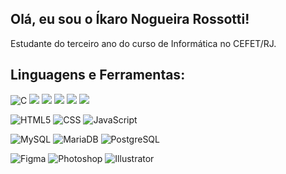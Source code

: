 ## Olá, eu sou o Íkaro Nogueira Rossotti!
Estudante do terceiro ano do curso de Informática no CEFET/RJ.

## Linguagens e Ferramentas:
![C](https://img.shields.io/badge/--2bbc8a?logo=c&logoColor=white)
![](https://img.shields.io/badge/C++--2bbc8a?logo=cplsuplus&logoColor=white)
![](https://img.shields.io/badge/C#--2bbc8a?logo=csharp&logoColor=white)
![](https://img.shields.io/badge/PHP--2bbc8a?logo=php&logoColor=white)
![](https://img.shields.io/badge/Python--2bbc8a?logo=python&logoColor=white)
![](https://img.shields.io/badge/Java--2bbc8a?logo=java&logoColor=white)

![HTML5](https://img.shields.io/badge/HTML5--2bbc8a?logo=html5&logoColor=white)
![CSS](https://img.shields.io/badge/CSS--2bbc8a?logo=css&logoColor=white)
![JavaScript](https://img.shields.io/badge/JavaScript--2bbc8a?logo=javascript&logoColor=white)

![MySQL](https://img.shields.io/badge/MySQL--2bbc8a?logo=mysql&logoColor=white)
![MariaDB](https://img.shields.io/badge/MariaDB--2bbc8a?logo=mariadb&logoColor=white)
![PostgreSQL](https://img.shields.io/badge/PostgreSQL--2bbc8a?logo=postgresql&logoColor=white)

![Figma](https://img.shields.io/badge/Figma--2bbc8a?logo=figma&logoColor=white)
![Photoshop](https://img.shields.io/badge/Photoshop--2bbc8a?logo=adobephotoshop&logoColor=white)
![Illustrator](https://img.shields.io/badge/Illustrator--2bbc8a?logo=adobeillustrator&logoColor=white)

